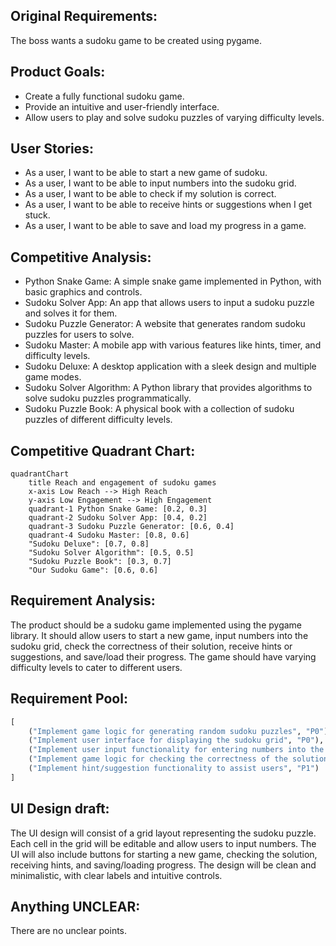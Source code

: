 ## Original Requirements:
The boss wants a sudoku game to be created using pygame.

## Product Goals:
- Create a fully functional sudoku game.
- Provide an intuitive and user-friendly interface.
- Allow users to play and solve sudoku puzzles of varying difficulty levels.

## User Stories:
- As a user, I want to be able to start a new game of sudoku.
- As a user, I want to be able to input numbers into the sudoku grid.
- As a user, I want to be able to check if my solution is correct.
- As a user, I want to be able to receive hints or suggestions when I get stuck.
- As a user, I want to be able to save and load my progress in a game.

## Competitive Analysis:
- Python Snake Game: A simple snake game implemented in Python, with basic graphics and controls.
- Sudoku Solver App: An app that allows users to input a sudoku puzzle and solves it for them.
- Sudoku Puzzle Generator: A website that generates random sudoku puzzles for users to solve.
- Sudoku Master: A mobile app with various features like hints, timer, and difficulty levels.
- Sudoku Deluxe: A desktop application with a sleek design and multiple game modes.
- Sudoku Solver Algorithm: A Python library that provides algorithms to solve sudoku puzzles programmatically.
- Sudoku Puzzle Book: A physical book with a collection of sudoku puzzles of different difficulty levels.

## Competitive Quadrant Chart:
```mermaid
quadrantChart
    title Reach and engagement of sudoku games
    x-axis Low Reach --> High Reach
    y-axis Low Engagement --> High Engagement
    quadrant-1 Python Snake Game: [0.2, 0.3]
    quadrant-2 Sudoku Solver App: [0.4, 0.2]
    quadrant-3 Sudoku Puzzle Generator: [0.6, 0.4]
    quadrant-4 Sudoku Master: [0.8, 0.6]
    "Sudoku Deluxe": [0.7, 0.8]
    "Sudoku Solver Algorithm": [0.5, 0.5]
    "Sudoku Puzzle Book": [0.3, 0.7]
    "Our Sudoku Game": [0.6, 0.6]
```

## Requirement Analysis:
The product should be a sudoku game implemented using the pygame library. It should allow users to start a new game, input numbers into the sudoku grid, check the correctness of their solution, receive hints or suggestions, and save/load their progress. The game should have varying difficulty levels to cater to different users.

## Requirement Pool:
```python
[
    ("Implement game logic for generating random sudoku puzzles", "P0"),
    ("Implement user interface for displaying the sudoku grid", "P0"),
    ("Implement user input functionality for entering numbers into the grid", "P0"),
    ("Implement game logic for checking the correctness of the solution", "P0"),
    ("Implement hint/suggestion functionality to assist users", "P1")
]
```

## UI Design draft:
The UI design will consist of a grid layout representing the sudoku puzzle. Each cell in the grid will be editable and allow users to input numbers. The UI will also include buttons for starting a new game, checking the solution, receiving hints, and saving/loading progress. The design will be clean and minimalistic, with clear labels and intuitive controls.

## Anything UNCLEAR:
There are no unclear points.
